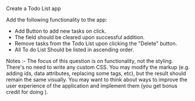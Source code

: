 Create a Todo List app

Add the following functionality to the app:
* Add Button to add new tasks on click.
* The 
 field should be cleared upon successful addition.
* Remove tasks from the Todo List upon clicking the "Delete" button.
* All To do List Should be listed in ascending order.

Notes :-
The focus of this question is on functionality, not the styling. There's no need to write any custom CSS.
You may modify the markup (e.g. adding ids, data attributes, replacing some tags, etc), but the result should remain the same visually.
You may want to think about ways to improve the user experience of the application and implement them (you get bonus credit for doing ).